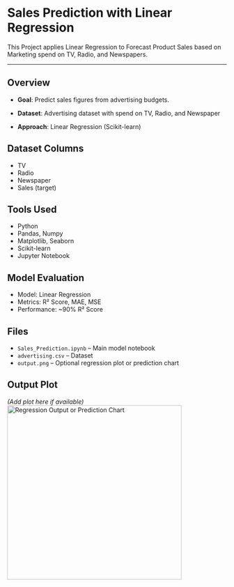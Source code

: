 # Sales Prediction with Linear Regression

This Project applies Linear Regression to Forecast Product Sales based on Marketing spend on TV, Radio, and Newspapers.

---

## Overview

- **Goal**: Predict sales figures from advertising budgets.

- **Dataset**: Advertising dataset with spend on TV, Radio, and Newspaper

- **Approach**: Linear Regression (Scikit-learn)


## Dataset Columns

- TV
- Radio
- Newspaper
- Sales (target)


## Tools Used

- Python
- Pandas, Numpy
- Matplotlib, Seaborn
- Scikit-learn
- Jupyter Notebook


## Model Evaluation

- Model: Linear Regression
- Metrics: R² Score, MAE, MSE
- Performance: ~90% R² Score


## Files

- `Sales_Prediction.ipynb` – Main model notebook
- `advertising.csv` – Dataset
- `output.png` – Optional regression plot or prediction chart


## Output Plot

*(Add plot here if available)*  
<img src="output.png" width="400" alt="Regression Output or Prediction Chart">
